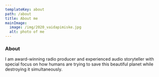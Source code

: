 ```yaml
---
templateKey: about
path: /about
title: About me
mainImage:
  image: /img/2020_vaidapimiske.jpg
  alt: photo of me
---
```

### About

I am award-winning radio producer and experienced audio storyteller with special focus on how humans are trying to save this beautiful planet while destroying it simultaneously.